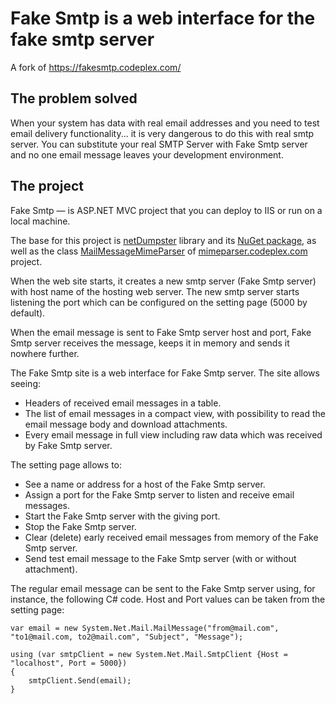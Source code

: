 # Fake Smtp is a web interface for the fake smtp server

A fork of https://fakesmtp.codeplex.com/

## The problem solved

When your system has data with real email addresses and you need to test email delivery functionality... it is very dangerous to do this with real smtp server. You can substitute your real SMTP Server with Fake Smtp server and no one email message leaves your development environment.

## The project

Fake Smtp — is ASP.NET MVC project that you can deploy to IIS or run on a local machine.

The base for this project is [netDumpster](https://github.com/cmendible/netDumbster) library and its [NuGet package](http://www.nuget.org/packages/netDumbster), as well as the class [MailMessageMimeParser](http://mimeparser.codeplex.com/SourceControl/latest#MimeParser/MailMessageMimeParser.cs) of [mimeparser.codeplex.com](http://mimeparser.codeplex.com/) project.

When the web site starts, it creates a new smtp server (Fake Smtp server) with host name of the hosting web server. The new smtp server starts listening the port which can be configured on the setting page (5000 by default).

When the email message is sent to Fake Smtp server host and port, Fake Smtp server receives the message, keeps it in memory and sends it nowhere further.

The Fake Smtp site is a web interface for Fake Smtp server. The site allows seeing:

* Headers of received email messages in a table.
* The list of email messages in a compact view, with possibility to read the email message body and download attachments.
* Every email message in full view including raw data which was received by Fake Smtp server.

The setting page allows to:
* See a name or address for a host of the Fake Smtp server.
* Assign a port for the Fake Smtp server to listen and receive email messages.
* Start the Fake Smtp server with the giving port.
* Stop the Fake Smtp server.
* Clear (delete) early received email messages from memory of the Fake Smtp server.
* Send test email message to the Fake Smtp server (with or without attachment).

The regular email message can be sent to the Fake Smtp server using, for instance, the following C# code. Host and Port values can be taken from the setting page:

```
var email = new System.Net.Mail.MailMessage("from@mail.com", "to1@mail.com, to2@mail.com", "Subject", "Message");

using (var smtpClient = new System.Net.Mail.SmtpClient {Host = "localhost", Port = 5000})
{
    smtpClient.Send(email);
}
```

